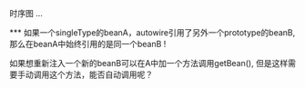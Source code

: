 时序图 ...


*** 如果一个singleType的beanA，autowire引用了另外一个prototype的beanB, 那么在beanA中始终引用的是同一个beanB !  

如果想重新注入一个新的beanB可以在A中加一个方法调用getBean(), 但是这样需要手动调用这个方法，能否自动调用呢？  

